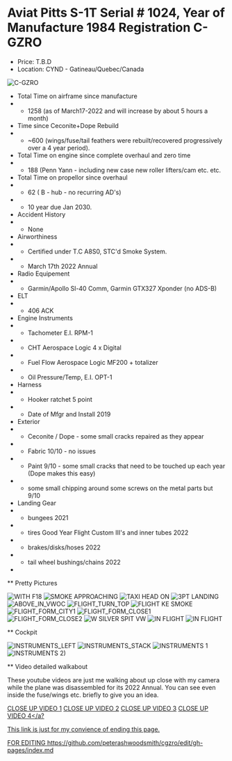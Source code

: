 
# Aviat Pitts S-1T Serial # 1024, Year of Manufacture 1984 Registration C-GZRO

- Price: T.B.D
- Location: CYND - Gatineau/Quebec/Canada 

![C-GZRO](https://github.com/peterashwoodsmith/cgzro/blob/gh-pages/120192589_342653510515315_1866686497951489580_n.jpg?raw=true)

- Total Time on airframe since manufacture 
- - 1258 (as of March17-2022 and will increase by about 5 hours a month)
- Time since Ceconite+Dope Rebuild
- - ~600 (wings/fuse/tail feathers were rebuilt/recovered progressively over a 4 year period).                        
- Total Time on engine since complete overhaul and zero time
- - 188 (Penn Yann - including new case new roller lifters/cam etc. etc. 
- Total Time on propellor since overhaul
- - 62  ( B - hub - no recurring AD's)
- - 10 year due Jan 2030.
- Accident History
- - None     
- Airworthiness                         
- - Certified under T.C A8S0, STC'd Smoke System.
- - March 17th 2022 Annual
- Radio Equipement
- - Garmin/Apollo Sl-40 Comm, Garmin GTX327 Xponder (no ADS-B)
- ELT
- - 406 ACK
- Engine Instruments
- - Tachometer E.I. RPM-1
- - CHT Aerospace Logic 4 x Digital
- - Fuel Flow Aerospace Logic MF200 + totalizer
- - Oil Pressure/Temp, E.I. OPT-1
- Harness 
- - Hooker ratchet 5 point
- - Date of Mfgr and Install 2019 
- Exterior
- - Ceconite / Dope - some small cracks repaired as they appear 
- - Fabric 10/10 - no issues
- - Paint 9/10 - some small cracks that need to be touched up each year (Dope makes this easy)
- - some small chipping around some screws on the metal parts but 9/10
- Landing Gear
- - bungees 2021
- - tires Good Year Flight Custom III's and inner tubes 2022
- - brakes/disks/hoses 2022
- - tail wheel bushings/chains 2022 
- 
** Pretty Pictures

![WITH F18](https://github.com/peterashwoodsmith/cgzro/blob/gh-pages/247750_big.jpg?raw=true)
![SMOKE APPROACHING](https://github.com/peterashwoodsmith/cgzro/blob/gh-pages/8715369833_bdb9186f0d_o.jpg?raw=true)
![TAXI HEAD ON](https://github.com/peterashwoodsmith/cgzro/blob/gh-pages/8715385031_27015be4b2_o.jpg?raw=true)
![3PT LANDING](https://github.com/peterashwoodsmith/cgzro/blob/gh-pages/IMG_2381.JPG?raw=true)
![ABOVE_IN_VWOC](https://github.com/peterashwoodsmith/cgzro/blob/gh-pages/IMG_4973.JPG?raw=true)
![FLIGHT_TURN_TOP](https://github.com/peterashwoodsmith/cgzro/blob/gh-pages/IMG_5089.JPG?raw=true)
![FLIGHT KE SMOKE](https://github.com/peterashwoodsmith/cgzro/blob/gh-pages/IMG_5138.JPG?raw=true)
![FLIGHT_FORM_CITY1](https://github.com/peterashwoodsmith/cgzro/blob/gh-pages/IMG_6193.JPG?raw=true)
![FLIGHT_FORM_CLOSE1](https://github.com/peterashwoodsmith/cgzro/blob/gh-pages/IMG_6197.JPG?raw=true)
![FLIGHT_FORM_CLOSE2](https://github.com/peterashwoodsmith/cgzro/blob/gh-pages/IMG_6198.JPG?raw=true)
![W SILVER SPIT VW](https://github.com/peterashwoodsmith/cgzro/blob/gh-pages/IMG_6219.JPG?raw=true)
![IN FLIGHT](https://github.com/peterashwoodsmith/cgzro/blob/gh-pages/IMG_7120.JPG?raw=true)
![IN FLIGHT](https://github.com/peterashwoodsmith/cgzro/blob/gh-pages/IMG_7020.JPG?raw=true)

** Cockpit

![INSTRUMENTS_LEFT](https://github.com/peterashwoodsmith/cgzro/blob/gh-pages/IMG_4623.JPG?raw=true)
![INSTRUMENTS_STACK](https://github.com/peterashwoodsmith/cgzro/blob/gh-pages/IMG_4625.JPG?raw=true)
![INSTRUMENTS 1](https://github.com/peterashwoodsmith/cgzro/blob/gh-pages/IMG_7140.JPG?raw=true)
![INSTRUMENTS 2)](https://github.com/peterashwoodsmith/cgzro/blob/gh-pages/IMG_7140.JPG?raw=true)

** Video detailed walkabout

These youtube videos are just me walking about up close with my camera while the plane was disassembled for its 2022 Annual. You can see even inside the fuse/wings etc. briefly to give you an idea.

<a href="https://www.youtube.com/embed/h7LCGDUYQKE"> CLOSE UP VIDEO 1</a>
<a href="https://www.youtube.com/embed/3lP5YBVBkos"> CLOSE UP VIDEO 2</a>
<a href="https://www.youtube.com/embed/CXUzI5mdrys"> CLOSE UP VIDEO 3</a>
<a href="https://www.youtube.com/embed/3UAzy7573QE"> CLOSE UP VIDEO 4</a?

This link is just for my convience of ending this page. 

FOR EDITING https://github.com/peterashwoodsmith/cgzro/edit/gh-pages/index.md
